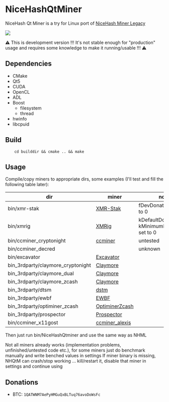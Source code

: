 # NiceHashQtMiner


NiceHash Qt Miner is a try for Linux port of [NiceHash Miner Legacy](https://github.com/nicehash/NiceHashMinerLegacy)

<img src="http://temp.losys.sk/NHQtM001.png">

:warning: This is development version !!! It's not stable enough for "production" usage and requires some knowledge to make it running/usable !!! :warning:

## Dependencies
- CMake
- Qt5
- CUDA
- OpenCL
- ADL
- Boost
	- filesystem
	- thread
- hwinfo
- libcpuid


## Build
```
	cd builddir && cmake .. && make
```

## Usage
Compile/copy miners to appropriate dirs, some examples (I'll test and fill the following table later):

dir | miner | notes
----------- | ----------- | -----------
bin/xmr-stak | [XMR-Stak](https://github.com/nicehash/xmr-stak) | fDevDonationLevel set to 0
bin/xmrig | [XMRig](https://github.com/xmrig/xmrig) | kDefaultDonateLevel & kMinimumDonateLevel set to 0
bin/ccminer_cryptonight | [ccminer](https://github.com/KlausT/ccminer-cryptonight) | untested
bin/ccminer_decred | | unknown
bin/excavator | [Excavator](https://github.com/nicehash/excavator/releases/tag/v1.5.4a) | 
bin_3rdparty/claymore_cryptonight | [Claymore](https://mega.co.nz/#F!e4JVEAIJ!l1iF4z10fMyJzY5-LnyC2A) | 
bin_3rdparty/claymore_dual | [Claymore](https://mega.nz/#F!O4YA2JgD!n2b4iSHQDruEsYUvTQP5_w) | 
bin_3rdparty/claymore_zcash | [Claymore](https://mega.nz/#F!P0ZjFDjC!Cmb-ZRqlbAnNrajRtp4zvA) | 
bin_3rdparty/dtsm | [dstm](https://bitcointalk.org/index.php?topic=2021765.0) | 
bin_3rdparty/ewbf | [EWBF](https://bitcointalk.org/index.php?topic=1707546) | 
bin_3rdparty/optiminer_zcash | [OptiminerZcash](https://github.com/Optiminer/OptiminerZcash) | 
bin_3rdparty/prospector | [Prospector](https://github.com/semtexzv/Prospector) | 
bin/ccminer_x11gost | [ccminer_alexis](https://github.com/nicehash/ccminer-x11gost/tree/windows) | 

Then just run bin/NiceHashQtminer and use the same way as NHML

Not all miners already works (implementation problems, unfinished/untested code etc.), for some miners just do benchmark manually and write benched values in settings
If miner binary is missing, NHQtM can crash/stop working ... kill/restart it, disable that miner in settings and continue using

## Donations
* BTC: `1QATWNM7AePyHMGuQxBLTuq76avoDoWsFc`
